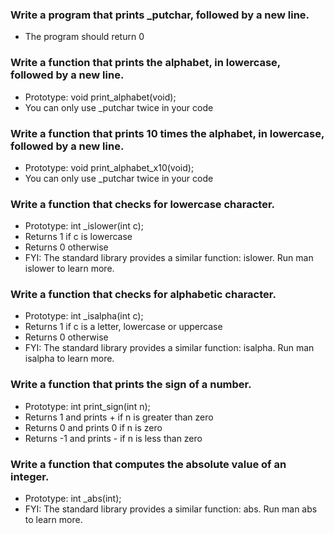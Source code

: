 ### Write a program that prints _putchar, followed by a new line.

* The program should return 0

### Write a function that prints the alphabet, in lowercase, followed by a new line.

* Prototype: void print_alphabet(void);
* You can only use _putchar twice in your code

### Write a function that prints 10 times the alphabet, in lowercase, followed by a new line.

* Prototype: void print_alphabet_x10(void);
* You can only use _putchar twice in your code

### Write a function that checks for lowercase character.

* Prototype: int _islower(int c);
* Returns 1 if c is lowercase
* Returns 0 otherwise
* FYI: The standard library provides a similar function: islower. Run man islower to learn more.

### Write a function that checks for alphabetic character.

* Prototype: int _isalpha(int c);
* Returns 1 if c is a letter, lowercase or uppercase
* Returns 0 otherwise
* FYI: The standard library provides a similar function: isalpha. Run man isalpha to learn more.

### Write a function that prints the sign of a number.

* Prototype: int print_sign(int n);
* Returns 1 and prints + if n is greater than zero
* Returns 0 and prints 0 if n is zero
* Returns -1 and prints - if n is less than zero

### Write a function that computes the absolute value of an integer.

* Prototype: int _abs(int);
* FYI: The standard library provides a similar function: abs. Run man abs to learn more.
